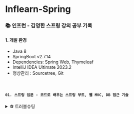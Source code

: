# Inflearn-Spring
### 📚 인프런 - 김영한 스프링 강의 공부 기록

#### 1. 개발 환경
* Java 8
* SpringBoot v2.7.14
* Dependencies: Spring Web, Thymeleaf
* IntelliJ IDEA Ultimate 2023.2
* 형상관리 : Sourcetree, Git

<br>

#### `01. 스프링 입문 - 코드로 배우는 스프링 부트, 웹 MVC, DB 접근 기술`

<details>
  
  <summary>⚽️ 트러블슈팅</summary>
  
  ##### `섹션 1) 프로젝트 환경 설정 : 빌드하고 실행하기`
  * **인텔리제이 IDE 내에서는 빌드가 정상적으로 진행되는데, 터미널에서 빌드가 되지 않는 문제 발생**
    
      <details>
        <summary>👉 에러 내용 확인</summary>
        <div markdown="1">    
      	
        JAVA_HOME is set to an invalid directory: /Library/Java/JavaVirtualMachines/jdk1.8.0_291.jdk/Contents/Home 
            
        Please set the JAVA HOME variable in your environment to match the 
        location of your Java installation.
    
      </details>

      * 💡 컴퓨터에 세팅되어있는 JDK 버전은 1.8.0.361 인데 왜 1.8.0.291로 되어있는걸까...
        
      <br>
      
      * 1️⃣ 첫 번째 시도 : 인텔리제이 Settings (구 preferences) > Build Tools > Gradle 에서, Gradle JVM 을 1.8 로 변경해주고,
        자바 컴파일 설정과 Project Structure 설정에서 모두 SDK가 자바 버전 1.8.0_361로 되어있는지, 자바 Language level 이 8로 되어있는지 확인해주었다. ➡️ 실패, 이 설정은 맞는 것 같은데, 근본적인 해결 방법이 아니었음.
            
      <br>
      
      * 2️⃣ 두 번째 시도 : 터미널에서 직접 JDK 경로를 수정해주었다. 1.8.0.291 -> 1.8.0.361 ➡️  실패, 경로가 안 맞긴 했다... 이것도 필요하긴 했는데 이렇게 해놓고도 콘솔 빌드 할라니까 동일한 에러가 나왔고, IDE에서는 빌드가 멀쩡하게 잘 되는 요상한 문제가 계속됨.
   
      <br>
      
      * 3️⃣ 세 번째 시도 : 인텔리제이 세팅 + 프로젝트 스트럭쳐 세팅 + JDK 경로 직접 변경 후, 1.8로 변경했던 Gradle JVM 의 경로를 수동 설졍해줌
        <img width="1030" alt="image" src="https://github.com/chujaeyeong/Inflearn-Spring/assets/123634960/8b9e5f7a-60d8-45e6-8471-d32d169472d1">

        ➡️ 성공!
        * 경로 수동 설정 이전에 Gradle JVM을 JAVA_HOME 라고 설정 하고 터미널에서 직접 빌드 해봤는데, 잘 되긴 했음.
        * 그러나 이전에 잘 되던 IDE 내에서 빌드가 안 되기 시작했고... 인텔리제이가 너 JVM 다시 설정해봐 라고 하길래 음 ㅇㅋ 하고 수동설정 한 게 신의 한 수 였음... 이게되네...
        * 아마 기존에 잡혀있던 Gradle JVM 경로였던 1.8 도 제대로 안 잡혀 있었던 것 같음.
          다음에 빌드 안 되면 자바 버전 + JDK 버전 터미널에서 확인 한 뒤에 인텔리제이에서 Gradle JVM 을 수동으로 경로를 잡아주는게 제일 정확할 것 같다.
        * 도움이 되었던 정보 : https://m.blog.naver.com/kaylee51/221722379602 / https://dev-emmababy.tistory.com/139 
        


